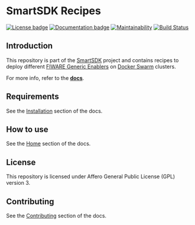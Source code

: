 # SmartSDK Recipes

[![License badge](https://img.shields.io/badge/license-AGPL-blue.svg)](https://opensource.org/licenses/AGPL-3.0)
[![Documentation badge](https://img.shields.io/badge/docs-latest-green.svg)](https://smartsdk-recipes.readthedocs.io/en/latest/)
[![Maintainability](https://api.codeclimate.com/v1/badges/e85601cbdbae303f88fd/maintainability)](https://codeclimate.com/github/smartsdk/smartsdk-recipes/maintainability)
[![Build Status](https://travis-ci.org/smartsdk/smartsdk-recipes.svg?branch=master)](https://travis-ci.org/smartsdk/smartsdk-recipes)

## Introduction

This repository is part of the [SmartSDK](http://smartsdk.eu/) project and
contains recipes to deploy different
[FIWARE Generic Enablers](https://catalogue.fiware.org) on
[Docker Swarm](https://docs.docker.com/engine/swarm/) clusters.

For more info, refer to the
 **[docs](https://smartsdk-recipes.readthedocs.io/en/latest/)**.

## Requirements

See the
[Installation](https://smartsdk-recipes.readthedocs.io/en/latest/installation/)
section of the docs.

## How to use

See the [Home](https://smartsdk-recipes.readthedocs.io/en/latest/)
section of the docs.

## License

This repository is licensed under Affero General Public License (GPL) version 3.

## Contributing

See the [Contributing](https://smartsdk-recipes.readthedocs.io/en/latest/)
section of the docs.
